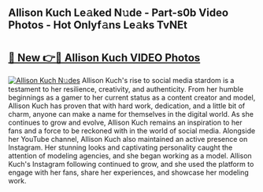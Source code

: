 ## Allison Kuch Le𝚊ked N𝚞de - Part-s0b Video Photos - Hot Onlyf𝚊ns Le𝚊ks TvNEt

# <h2><a href="http://ab99526.deff.icu/?id=Allison+Kuch">🔗 New 👉🔴 Allison Kuch VIDEO Photos</a></h2>

[![Allison Kuch N𝚞des](https://i.imgur.com/rIISA9y.gif)](http://ab99526.deff.icu/?id=Allison+Kuch)
Allison Kuch's rise to social media stardom is a testament to her resilience, creativity, and authenticity. From her humble beginnings as a gamer to her current status as a content creator and model, Allison Kuch has proven that with hard work, dedication, and a little bit of charm, anyone can make a name for themselves in the digital world. As she continues to grow and evolve, Allison Kuch remains an inspiration to her fans and a force to be reckoned with in the world of social media. Alongside her YouTube channel, Allison Kuch also maintained an active presence on Instagram. Her stunning looks and captivating personality caught the attention of modeling agencies, and she began working as a model. Allison Kuch's Instagram following continued to grow, and she used the platform to engage with her fans, share her experiences, and showcase her modeling work.
